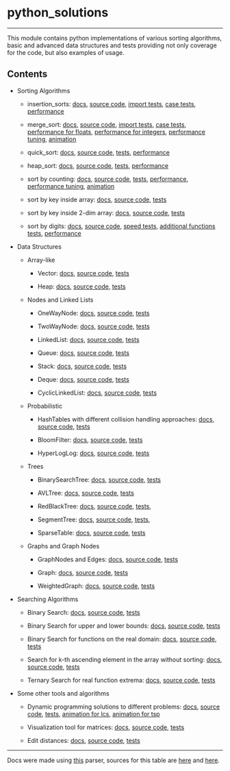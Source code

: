 python_solutions
================

---

This module contains python implementations of various sorting algorithms,
basic and advanced data structures and tests providing not only coverage
for the code, but also examples of usage.

Contents
--------

- Sorting Algorithms
  - insertion_sorts:
[docs](./insert_sort.md),
[source code](../insert_sort.py),
[import tests](../tests/test_insert_sort.py),
[case tests](../tests/test_sorts_and_searches.py),
[performance](../speed_tuning/sorts_for_floats.md)

  - merge_sort:
[docs](./merge_sort.md),
[source code](../merge_sort.py),
[import tests](../tests/test_merge_sort.py),
[case tests](../tests/test_sorts_and_searches.py),
[performance for floats](../speed_tuning/sorts_for_floats.md),
[performance for integers](../speed_tuning/sorts_for_integers.md),
[performance tuning](../speed_tuning/merge_sort_tuning.md),
[animation](../speed_tuning/README.md)

  - quick_sort:
[docs](./quick_sort.md),
[source code](../quick_sort.py),
[tests](../tests/test_sorts_and_searches.py),
[performance](../speed_tuning/sorts_for_floats.md)

  - heap_sort:
[docs](./heap.md),
[source code](../heap.py),
[tests](../tests/test_sorts_and_searches.py),
[performance](../speed_tuning/sorts_for_floats.md)

  - sort by counting:
[docs](./count_sort.md),
[source code](../count_sort.py),
[tests](../tests/test_sorts_and_searches.py),
[performance](../speed_tuning/sorts_for_integers.md),
[performance tuning](../speed_tuning/count_sort_tuning.md),
[animation](../speed_tuning/README.md)

  - sort by key inside array:
[docs](./array_count_sort.md),
[source code](../array_count_sort.py),
[tests](../tests/test_sorts_and_searches.py)

  - sort by key inside 2-dim array:
[docs](./two_dim_array_count_sort.md),
[source code](../two_dim_array_count_sort.py),
[tests](../tests/test_sorts_and_searches.py)

  - sort by digits:
[docs](./digit_sort.md),
[source code](../digit_sort.py),
[speed tests](../tests/test_sorts_and_searches.py),
[additional functions tests](../tests/test_digit_sort.py),
[performance](../speed_tuning/sorts_for_integers.md)

- Data Structures
  - Array-like
    - Vector:
[docs](./vector.md),
[source code](../vector.py),
[tests](../tests/test_vector.py)

    - Heap:
[docs](./heap.md),
[source code](../heap.py),
[tests](../tests/test_heap.py)

  - Nodes and Linked Lists
    - OneWayNode:
[docs](./Node.md),
[source code](../Node.py),
[tests](../tests/test_Node.py)

    - TwoWayNode:
[docs](./DoubleNode.md),
[source code](../DoubleNode.py),
[tests](../tests/test_DoubleNode.py)

    - LinkedList:
[docs](./LinkedList.md),
[source code](../LinkedList.py),
[tests](../tests/test_LinkedList.py)

    - Queue:
[docs](./Queue.md),
[source code](../Queue.py),
[tests](../tests/test_Queue.py)

    - Stack:
[docs](./Stack.md),
[source code](../Stack.py),
[tests](../tests/test_Stack.py)

    - Deque:
[docs](./Deque.md),
[source code](../Deque.py),
[tests](../tests/test_Deque.py)

    - CyclicLinkedList:
[docs](./CyclicLinkedList.md),
[source code](../CyclicLinkedList.py),
[tests](../tests/test_CyclicLinkedList.py)

  - Probabilistic
    - HashTables with different collision handling approaches:
[docs](./hashtable.md),
[source code](../hashtable.py),
[tests](../tests/test_hashtable.py)

    - BloomFilter:
[docs](./bloom_filter.md),
[source code](../bloom_filter.py),
[tests](../tests/test_bloom_filter.py)

    - HyperLogLog:
[docs](./hyperloglog.md),
[source code](../hyperloglog.py),
[tests](../tests/test_hyperloglog.py)

  - Trees
    - BinarySearchTree:
[docs](./bst.md),
[source code](../bst.py),
[tests](../tests/test_bst.py)

    - AVLTree:
[docs](./avl_tree.md),
[source code](../avl_tree.py),
[tests](../tests/test_avl_tree.py)

    - RedBlackTree:
[docs](./red_black_tree.md),
[source code](../red_black_tree.py),
[tests](../tests/test_red_black_tree.py),

    - SegmentTree:
[docs](./segment_tree.md),
[source code](../segment_tree.py),
[tests](../tests/test_segment_tree.py),

    - SparseTable:
[docs](./sparse_table.md),
[source code](../sparse_table.py),
[tests](../tests/test_sparse_table.py)

  - Graphs and Graph Nodes
    - GraphNodes and Edges:
[docs](./graph_nodes.md),
[source code](../graph_nodes.py),
[tests](../tests/test_graph.py)

    - Graph:
[docs](./graph.md),
[source code](../graph.py),
[tests](../tests/test_graph.py)

    - WeightedGraph:
[docs](./weighted_graph.md),
[source code](../weighted_graph.py),
[tests](../tests/test_graph.py)

- Searching Algorithms
  - Binary Search:
[docs](./bin_search.md),
[source code](../bin_search.py),
[tests](../tests/test_sorts_and_searches.py)

  - Binary Search for upper and lower bounds:
[docs](./bounds.md),
[source code](../bounds.py),
[tests](../tests/test_sorts_and_searches.py)

  - Binary Search for functions on the real domain:
[docs](./real_bin_search.md),
[source code](../real_bin_search.py),
[tests](../tests/test_sorts_and_searches.py)

  - Search for k-th ascending element in the array without sorting:
[docs](./split_find.md),
[source code](../split_find.py),
[tests](../tests/test_sorts_and_searches.py)

  - Ternary Search for real function extrema:
[docs](./ternary_search_extremum.md),
[source code](../ternary_search_extremum.py),
[tests](../tests/test_sorts_and_searches.py)

- Some other tools and algorithms
  - Dynamic programming solutions to different problems:
[docs](./dynamic_programming.md),
[source code](../dynamic_programming.py),
[tests](../tests/test_dynamic_programming.py),
[animation for lcs](../animations/dp_lcs.py),
[animation for tsp](../animations/dp_tsp.py)

  - Visualization tool for matrices:
[docs](./matrix_view.md),
[source code](../matrix_view.py),
[tests](../tests/test_sorts_and_searches.py)

  - Edit distances:
[docs](./edit_distance.md),
[source code](../edit_distance.py),
[tests](../tests/test_edit_distance.py)

---
Docs were made using [this](./docs.py) parser, sources for this table are
[here](../__init__.py) and [here](../tests/__init__.py).
